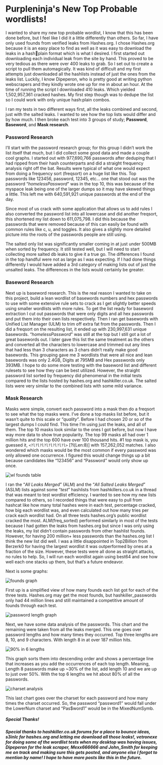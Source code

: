 
# Purpleninja's New Top Probable wordlists!


I wanted to share my new top probable wordlist, I know that this has been done before, but I feel like I did it a little differently than others. So far, I have only used founds from verified leaks from Hashes.org. I chose Hashes.org because it is an easy place to find as well as it was easy to download the leaks in a hash:salt:plain format which is what I desired. I first started out downloading each individual leak from the site by hand. This proved to be very tedious as there were over 400 leaks to grab. So I set out to create a script to pull them automagically. It was kind of difficult and my first attempts just downloaded all the hashlists instead of just the ones from the leaks list. Luckily, I know Dipeperon, who is pretty good at writing python webscrapers and they kindly wrote one up for me in about an hour. At the time of running the script I downloaded 410 leaks. Which yielded 1,502,957,361 cracked hashes. My first step though was to dedupe the list so I could work with only unique hash:plain combos.

I ran my tests in two different ways first, all the leaks combined and second, just with the salted leaks. I wanted to see how the top lists would differ and by how much. I then broke each test into 3 groups of study; **Password**, **Baseword**, and **Mask research**.

### Password Research
I’ll start with the password research group; for this group I didn’t work the list itself that much, but I did collect some good data and made a couple cool graphs. I started out with 977,690,766 passwords after deduping that I had ripped from their hash counterparts and did a straight frequency analysis right off the bat. Results were typical of what one would expect from doing a frequency sort (freqsort) on a huge list like this. Top passwords like 123456, password, 12345, etc... one that stood out was the password “*homelessPassword*” was in the top 10, this was because of the myspace leak being one of the larger dumps so it may have skewed things a little. This left me with 640,591,921 unique passwords at the end of the day.

Since most of us crack with some application that allows us to add rules I also converted the password list into all lowercase and did another freqsort, this shortened my list down to 611,075,798. I did this because the passwords that were removed because of this can easily be found with common rules like c, u, and toggles. It also gives a slightly more detailed picture into the roots of the passwords people are still using.

The salted only list was significantly smaller coming in at just under 500MB when sorted by frequency. It still tested well, but I will need to start collecting more salted db leaks to give it a true go. The differences I found in the top handful were not as large as I was expecting. If I had done things differently I would have added a 3rd category of making lists out of just the unsalted leaks. The differences in the lists would certainly be greater.

### Baseword Research
Next up is baseword research. This is the real reason I wanted to take on this project, build a lean wordlist of basewords numbers and hex passwords to use with some extensive rule sets to crack as I get slightly better speeds using smaller wordlists with more rules. To get the list ready for baseword extraction I cut out passwords that were only digits and all hex passwords and put them into their own lists respectively. Then I ran get basewords with Unified List Manager (ULM) to trim off extra fat from the passwords. Then I did a freqsort on the resulting list, it ended up with 230,997,631 unique basewords. “*homelessPassword*” was still at the top but I still got a lot of great basewords out. I later gave this list the same treatment as the others and converted all the characters to lowercase and trimmed out any lines that had less than 3 characters as 3 chars didn’t really make good basewords. This grouping gave me 3 wordlists that were all nice and lean basewords was only 2.4GB, Digits at 795MB and Hex passwords only 393MB. I hope to do some more testing with the baseword list and different rulesets to see how they can be best utilized. However, the straight password list sorted by frequency did phenomenal in the initial tests compared to the lists hosted by hashes.org and hashkiller.co.uk. The salted lists were very similar to the combined lists with some mild variance.

### Mask Research
Masks were simple, convert each password into a mask then do a freqsort to see what the top masks were. I’ve done a top masks list before, but it wasn’t quite to this scale or “*quality*”. Before I had chosen 20 or so of the largest dumps I could find. This time I’m using just the leaks, and all of them. The top 10 masks look similar to the ones I got before, but now I have way more data to show true popularity. The top 99 masks all had over 1 million hits and the top 600 have over 100 thousand hits. #1 top mask is, you guessed it, `<?l?l?l?l?l?l?l?l>` [?l(Len:8)] with 157,262,052 matches. I also wondered which masks would be the most common if every password was only allowed one occurrence. I figured this would change things up a bit because candidates like “123456” and “Password” would only show up once.

  ![wl founds table](https://imgur.com/y6l7ApZ)

I ran the “*All Leaks Merged*” (ALM) and the “*All Salted Leaks Merged*” (ASLM) lists against some “*test*” hashlists from hashkillers.co.uk in a thread that was meant to test wordlist efficiency. I wanted to see how my new lists compared to others, so I recorded things that were easy to pull from hashcat like how many total hashes were in each test, percentage cracked, how big each wordlist was, and even calculated out how many tries per crack each wordlist had. On all three tests hashes.org’s public wordlist cracked the most. ALM(freq_sorted) performed similarly in most of the tests because I had gotten the leaks from hashes.org but since I was only using the leaks, my list didn’t contain passwords from other hashlist founds. However, for having 200 million+ less passwords than the hashes.org list I think the new list did well. I was a little disappointed in Top2Billion from Berzerk0 for having the largest wordlist it was outperformed by ones at a fraction of the size. However, these tests were all done as straight attacks, no rules to help. So, I will run each wordlist again using best64 and see how well each one stacks up them, but that’s a future endeavor.

Next is some graphs:

![founds graph](https://imgur.com/g7kkRkR)

First up is a simplified view of how many founds each list got for each of the three tests. Hashes.org may get the most founds, but hashkiller_passwords only had 44 million lines and still maintained a competitive amount of founds through each test.

![password length graph](https://imgur.com/UQacGq9)

Next, we have some data analysis of the passwords. This chart and the remaining were taken from all the leaks merged. This one goes over password lengths and how many times they occurred. Top three lengths are 8, 10, and 9 characters. With length 8 in at over 187 million hits.

![90% in 6 lengths](https://imgur.com/OwX3063)

This graph sorts them into descending order and shows a percentage line that increases as you add the occurrences of each top length. Meaning, Length 8 passwords make up ~30% of the list, add length 10 and we are up to just over 50%. With the top 6 lengths we hit about 80% of all the passwords.

![charset analysis](https://imgur.com/5vmhb2W)

This last chart goes over the charset for each password and how many times the charset occurred. So, the password “password1” would fall under the LowerNum charset and “Pas$word1” would be in the MixedNumSymb.

##### Special Thanks!
_**Special thanks to hashkiller.co.uk forums for a place to bounce ideas, s3inlc for hashes.org and letting me download all those leaks!, vetronexe for doing some of the wordlist tests when my desktop was having issues, Dipeperon for the leak scraper, Mexx666666 and John_Smith for keeping me on track and making sure this gets posted, and anyone else I forgot to mention by name! I hope to have more posts like this in the future.**_
